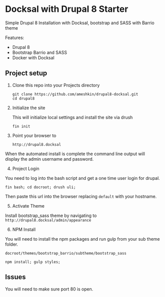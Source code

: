 # Docksal with Drupal 8 Starter

Simple Drupal 8 Installation with Docksal, bootstrap and SASS with Barrio theme

Features:

- Drupal 8
- Bootstrap Barrio and SASS
- Docker with Docksal


## Project setup

1. Clone this repo into your Projects directory

    ```
    git clone https://github.com/ameshkin/drupal8-docksal.git
    cd drupal8
    ```

2. Initialize the site

    This will initialize local settings and install the site via drush

    ```
    fin init
    ```

3. Point your browser to

    ```
    http://drupal8.docksal
    ```

When the automated install is complete the command line output will display the admin username and password.


4. Project Login

You need to log into the bash script and get a one time user login for drupal.

`
fin bash;
cd docroot;
drush uli;
`

Then paste this url into the browser replacing `default` with your hostname.


5. Activate Theme

Install bootstrap_sass theme by navigating to `http://drupal8.docksal/admin/appearance`

6. NPM Install

You will need to install the npm packages and run gulp from your sub theme folder.

`docroot/themes/bootstrap_barrio/subtheme/bootstrap_sass`

`
npm install;
gulp styles;
`

## Issues

You will need to make sure port 80 is open.
